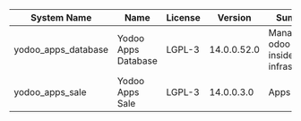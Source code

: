 | System Name | Name | License | Version | Summary | Price |
|---|---|---|---|---|---|
| yodoo_apps_database | Yodoo Apps Database | LGPL-3 | 14.0.0.52.0 | Manage all odoo apps inside your infrastructure |  |
| yodoo_apps_sale | Yodoo Apps Sale | LGPL-3 | 14.0.0.3.0 | Apps Sales |  |
